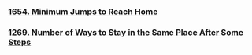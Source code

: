 ### [1654. Minimum Jumps to Reach Home](https://leetcode.com/problems/minimum-jumps-to-reach-home/)
### [1269. Number of Ways to Stay in the Same Place After Some Steps](https://leetcode.com/problems/number-of-ways-to-stay-in-the-same-place-after-some-steps/)


